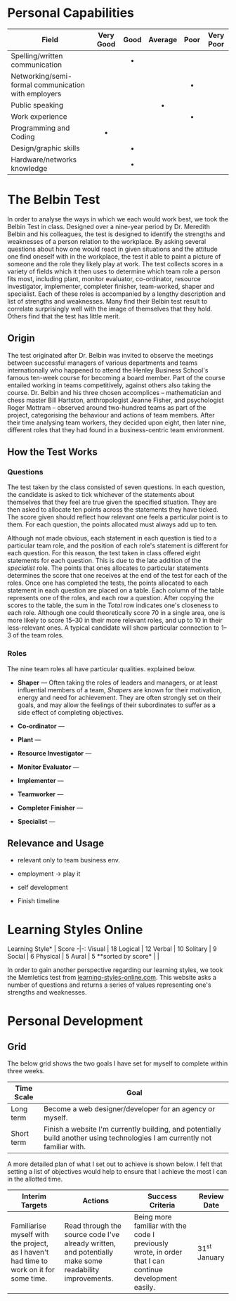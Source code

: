 # Personal Capabilities

| Field | Very Good | Good | Average | Poor | Very Poor |
|-|:-:|:-:|:-:|:-:|:-:|
| Spelling/written communication | | **&bull;** | | | |
| Networking/semi-formal communication with employers  | | | | **&bull;** | |
| Public speaking | | | **&bull;** | | |
| Work experience | | | | **&bull;** | |
| Programming and Coding | **&bull;** | | | | |
| Design/graphic skills | | **&bull;** | | | |
| Hardware/networks knowledge | | **&bull;** | | | |

# The Belbin Test

In order to analyse the ways in which we each would work best, we took the Belbin Test in class. Designed over a nine-year period by Dr. Meredith Belbin and his colleagues, the test is designed to identify the strengths and weaknesses of a person relation to the workplace. By asking several questions about how one would react in given situations and the attitude one find oneself with in the workplace, the test it able to paint a picture of someone and the role they likely play at work. The test collects scores in a variety of fields which it then uses to determine which team role a person fits most, including plant, monitor evaluator, co-ordinator, resource investigator, implementer, completer finisher, team-worked, shaper and specialist. Each of these roles is accompanied by a lengthy description and list of strengths and weaknesses. Many find their Belbin test result to correlate surprisingly well with the image of themselves that they hold. Others find that the test has little merit.

## Origin

The test originated after Dr. Belbin was invited to observe the meetings between successful managers of various departments and teams internationally who happened to attend the Henley Business School's famous ten-week course for becoming a board member. Part of the course entailed working in teams competitively, against others also taking the course. Dr. Belbin and his three chosen accomplices &ndash; mathematician and chess master Bill Hartston, anthropologist Jeanne Fisher, and psychologist Roger Mottram &ndash; observed around two-hundred teams as part of the project, categorising the behaviour and actions of team members. After their time analysing team workers, they decided upon eight, then later nine, different roles that they had found in a business-centric team environment.

## How the Test Works

### Questions

The test taken by the class consisted of seven questions. In each question, the candidate is asked to tick whichever of the statements about themselves that they feel are true given the specified situation. They are then asked to allocate ten points across the statements they have ticked. The score given should reflect how relevant one feels a particular point is to them. For each question, the points allocated must always add up to ten.

Although not made obvious, each statement in each question is tied to a particular team role, and the position of each role's statement is different for each question. For this reason, the test taken in class offered eight statements for each question. This is due to the late addition of the *specialist* role. The points that ones allocates to particular statements determines the score that one receives at the end of the test for each of the roles. Once one has completed the tests, the points allocated to each statement in each question are placed on a table. Each column of the table represents one of the roles, and each row a question. After copying the scores to the table, the sum in the *Total* row indicates one's closeness to each role. Although one could theoretically score 70 in a single area, one is more likely to score 15&ndash;30 in their more relevant roles, and up to 10 in their less-relevant ones. A typical candidate will show particular connection to 1&ndash;3 of the team roles.

### Roles

The nine team roles all have particular qualities. explained below.

* **Shaper** &mdash; Often taking the roles of leaders and managers, or at least influential members of a team, *Shapers* are known for their motivation, energy and need for achievement. They are often strongly set on their goals, and may allow the feelings of their subordinates to suffer as a side effect of completing objectives.

* **Co-ordinator** &mdash; 

* **Plant** &mdash; 

* **Resource Investigator** &mdash; 

* **Monitor Evaluator** &mdash; 

* **Implementer** &mdash; 

* **Teamworker** &mdash; 

* **Completer Finisher** &mdash; 

* **Specialist** &mdash; 

## Relevance and Usage

* relevant only to team business env.  
* employment -> play it  
* self development  

* Finish timeline

# Learning Styles Online

<div class="tab-r"></div>
Learning Style* | Score
-|-:
Visual | 18
Logical | 12
Verbal | 10
Solitary | 9
Social | 6
Physical | 5
Aural | 5
**sorted by score* | |

In order to gain another perspective regarding our learning styles, we took the Memletics test from [learning-styles-online.com](http://www.learning-styles-online.com/inventory/). This website asks a number of questions and returns a series of values representing one's strengths and weaknesses.

# Personal Development

<!--[INCLUDE] file/timeline/01.4-next-ten-years.md -->

## Grid

The below grid shows the two goals I have set for myself to complete within three weeks.

Time Scale | Goal
-|-
Long term  | Become a web designer/developer for an agency or myself.
Short term | Finish a website I'm currently building, and potentially build another using technologies I am currently not familiar with.

A more detailed plan of what I set out to achieve is shown below. I felt that setting a list of objectives would help to ensure that I achieve the most I can in the allotted time.

Interim Targets | Actions | Success Criteria | Review Date
-|-|-|-
Familiarise myself with the project, as I haven't had time to work on it for some time. | Read through the source code I've already written, and potentially make some readability improvements. | Being more familiar with the code I previously wrote, in order that I can continue development easily. | 31<sup>st</sup> January
